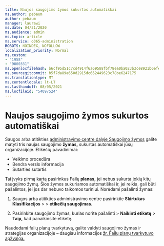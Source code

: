 ```yaml
---
title: Naujos saugojimo žymos sukurtos automatiškai
ms.author: pebaum
author: pebaum
manager: laurawi
ms.date: 04/21/2020
ms.audience: admin
ms.topic: article
ms.service: o365-administration
ROBOTS: NOINDEX, NOFOLLOW
localization_priority: Normal
ms.custom:
- "1958"
- "9000331"
ms.openlocfilehash: b6cf95d51c7cd4914f6a69588fbf78ea0ba023b3ce8921b6efef6d97ab8bf66c
ms.sourcegitcommit: b5f7da89a650d2915dc652449623c78be6247175
ms.translationtype: MT
ms.contentlocale: lt-LT
ms.lasthandoff: 08/05/2021
ms.locfileid: "54097524"
---
```

# <a name="new-retention-labels-created-automatically"></a>Naujos saugojimo žymos sukurtos automatiškai

Saugos arba atitikties [administravimo centre dalyje Saugojimo žymos](https://docs.microsoft.com/microsoft-365/compliance/file-plan-manager) galite matyti tris naujas saugojimo **žymas,** sukurtas automatiškai jūsų organizacijoje. Etikečių pavadinimai:

- Veikimo procedūra
- Bendra verslo informacija
- Sutarties sutartis

Tai įvyks pirmą kartą pasirinkus Failų **planas,** jei nebus sukurta jokių kitų saugojimo žymų. Šios žymos sukuriamos automatiškai ir, jei reikia, gali būti pašalintos, jei jos dar nebuvo taikomos turiniui. Norėdami pašalinti žymas:

1. Saugos arba atitikties administravimo centre pasirinkite **Skirtukas Klasifikacijos**  >    >  **etikečių saugojimas.**

1. Pasirinkite saugojimo žymas, kurias norite pašalinti > **Naikinti etiketę**  >  **Taip,** kad panaikinsite etiketę.

Naudodami failų planų tvarkytuvą, galite valdyti saugojimo žymas ir strategijas organizacijoje – daugiau informacijos [žr. Failų planų tvarkytuvo apžvalga.](https://docs.microsoft.com/microsoft-365/compliance/file-plan-manager)